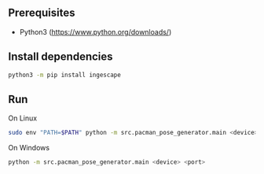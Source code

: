 ## Prerequisites
* Python3 (https://www.python.org/downloads/)

## Install dependencies
```bash
python3 -m pip install ingescape
```

## Run

On Linux
```bash
sudo env "PATH=$PATH" python -m src.pacman_pose_generator.main <device> <port>
```

On Windows
```bash
python -m src.pacman_pose_generator.main <device> <port>
```